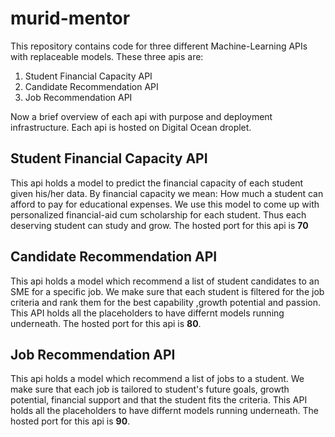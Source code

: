 # murid-mentor

This repository contains code for three different Machine-Learning APIs with replaceable models. These three apis are:

1. Student Financial Capacity API
2. Candidate Recommendation API
3. Job Recommendation API

Now a brief overview of each api with purpose and deployment infrastructure. Each api is hosted on Digital Ocean droplet. 

## Student Financial Capacity API
This api holds a model to predict the financial capacity of each student given his/her data. By financial capacity we mean: How much a student can afford to pay for educational expenses. We use this model
to come up with personalized financial-aid cum scholarship for each student. Thus each deserving student can study and grow. The hosted port for this api is **70**

## Candidate Recommendation API
This api holds a model which recommend a list of student candidates to an SME for a specific job. We make sure that each student is filtered for the job criteria and rank them for the best capability ,growth
potential and passion. This API holds all the placeholders to have differnt models running underneath. The hosted port for this api is **80**.

## Job Recommendation API
This api holds a model which recommend a list of jobs to a student. We make sure that each job is tailored to student's future goals, growth potential,  financial support and that the student fits the criteria.  This API holds all the placeholders to have differnt models running underneath. The hosted port for this api is **90**.
